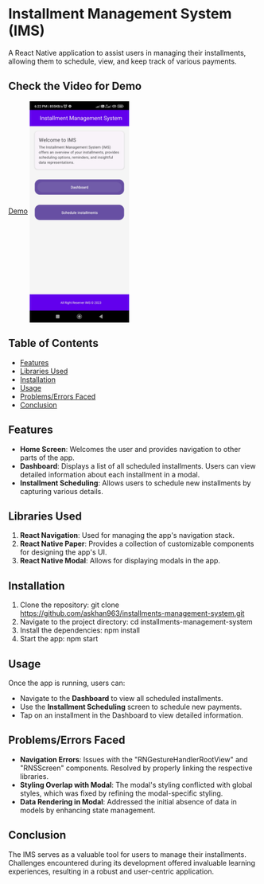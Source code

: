 # Installment Management System (IMS)

A React Native application to assist users in managing their installments, allowing them to schedule, view, and keep track of various payments.
## Check the Video for Demo 
 [Demo](https://www.youtube.com/shorts/6tMjFW5JxcA)
<img src="https://github.com/askhan963/installments-management-system/blob/main/ims.jpg" width="200" align="center" alt="Insert IMS Screenshot Here">

## Table of Contents

- [Features](#features)
- [Libraries Used](#libraries-used)
- [Installation](#installation)
- [Usage](#usage)
- [Problems/Errors Faced](#problemserrors-faced)
- [Conclusion](#conclusion)

## Features

- **Home Screen**: Welcomes the user and provides navigation to other parts of the app.
- **Dashboard**: Displays a list of all scheduled installments. Users can view detailed information about each installment in a modal.
- **Installment Scheduling**: Allows users to schedule new installments by capturing various details.

## Libraries Used

1. **React Navigation**: Used for managing the app's navigation stack.
2. **React Native Paper**: Provides a collection of customizable components for designing the app's UI.
3. **React Native Modal**: Allows for displaying modals in the app.

## Installation

1. Clone the repository: git clone https://github.com/askhan963/installments-management-system.git
2. Navigate to the project directory: cd installments-management-system
3. Install the dependencies: npm install
4. Start the app: npm start


## Usage

Once the app is running, users can:

- Navigate to the **Dashboard** to view all scheduled installments.
- Use the **Installment Scheduling** screen to schedule new payments.
- Tap on an installment in the Dashboard to view detailed information.

## Problems/Errors Faced

- **Navigation Errors**: Issues with the "RNGestureHandlerRootView" and "RNSScreen" components. Resolved by properly linking the respective libraries.
- **Styling Overlap with Modal**: The modal's styling conflicted with global styles, which was fixed by refining the modal-specific styling.
- **Data Rendering in Modal**: Addressed the initial absence of data in models by enhancing state management.

## Conclusion

The IMS serves as a valuable tool for users to manage their installments. Challenges encountered during its development offered invaluable learning experiences, resulting in a robust and user-centric application.


